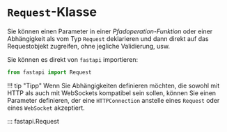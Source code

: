 # `Request`-Klasse

Sie können einen Parameter in einer *Pfadoperation-Funktion* oder einer Abhängigkeit als vom Typ `Request` deklarieren und dann direkt auf das Requestobjekt zugreifen, ohne jegliche Validierung, usw.

Sie können es direkt von `fastapi` importieren:

```python
from fastapi import Request
```

!!! tip "Tipp"
    Wenn Sie Abhängigkeiten definieren möchten, die sowohl mit HTTP als auch mit WebSockets kompatibel sein sollen, können Sie einen Parameter definieren, der eine `HTTPConnection` anstelle eines `Request` oder eines `WebSocket` akzeptiert.

::: fastapi.Request
